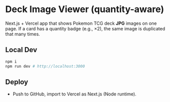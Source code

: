 # Deck Image Viewer (quantity-aware)

Next.js + Vercel app that shows Pokemon TCG deck **JPG** images on one page.
If a card has a quantity badge (e.g., ×2), the same image is duplicated that many times.

## Local Dev
```bash
npm i
npm run dev # http://localhost:3000
```

## Deploy
- Push to GitHub, import to Vercel as Next.js (Node runtime).

